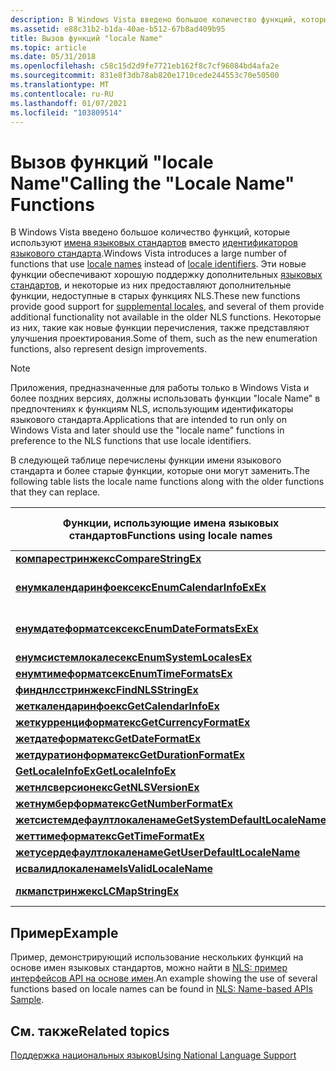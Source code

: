 ```yaml
---
description: В Windows Vista введено большое количество функций, которые используют имена языковых стандартов вместо идентификаторов языкового стандарта.
ms.assetid: e88c31b2-b1da-40ae-b512-67b8ad409b95
title: Вызов функций "locale Name"
ms.topic: article
ms.date: 05/31/2018
ms.openlocfilehash: c58c15d2d9fe7721eb162f8c7cf96084bd4afa2e
ms.sourcegitcommit: 831e8f3db78ab820e1710cede244553c70e50500
ms.translationtype: MT
ms.contentlocale: ru-RU
ms.lasthandoff: 01/07/2021
ms.locfileid: "103809514"
---
```

# <a name="calling-the-locale-name-functions"></a><span data-ttu-id="e55ec-103">Вызов функций "locale Name"</span><span class="sxs-lookup"><span data-stu-id="e55ec-103">Calling the "Locale Name" Functions</span></span>

<span data-ttu-id="e55ec-104">В Windows Vista введено большое количество функций, которые используют [имена языковых стандартов](locale-names.md) вместо [идентификаторов языкового стандарта](locale-identifiers.md).</span><span class="sxs-lookup"><span data-stu-id="e55ec-104">Windows Vista introduces a large number of functions that use [locale names](locale-names.md) instead of [locale identifiers](locale-identifiers.md).</span></span> <span data-ttu-id="e55ec-105">Эти новые функции обеспечивают хорошую поддержку дополнительных [языковых стандартов](custom-locales.md), и некоторые из них предоставляют дополнительные функции, недоступные в старых функциях NLS.</span><span class="sxs-lookup"><span data-stu-id="e55ec-105">These new functions provide good support for [supplemental locales](custom-locales.md), and several of them provide additional functionality not available in the older NLS functions.</span></span> <span data-ttu-id="e55ec-106">Некоторые из них, такие как новые функции перечисления, также представляют улучшения проектирования.</span><span class="sxs-lookup"><span data-stu-id="e55ec-106">Some of them, such as the new enumeration functions, also represent design improvements.</span></span>

> [!Note]  
> <span data-ttu-id="e55ec-107">Приложения, предназначенные для работы только в Windows Vista и более поздних версиях, должны использовать функции "locale Name" в предпочтениях к функциям NLS, использующим идентификаторы языкового стандарта.</span><span class="sxs-lookup"><span data-stu-id="e55ec-107">Applications that are intended to run only on Windows Vista and later should use the "locale name" functions in preference to the NLS functions that use locale identifiers.</span></span>

 

<span data-ttu-id="e55ec-108">В следующей таблице перечислены функции имени языкового стандарта и более старые функции, которые они могут заменить.</span><span class="sxs-lookup"><span data-stu-id="e55ec-108">The following table lists the locale name functions along with the older functions that they can replace.</span></span>



| <span data-ttu-id="e55ec-109">Функции, использующие имена языковых стандартов</span><span class="sxs-lookup"><span data-stu-id="e55ec-109">Functions using locale names</span></span>                                     | <span data-ttu-id="e55ec-110">Функции, использующие идентификаторы языковых стандартов</span><span class="sxs-lookup"><span data-stu-id="e55ec-110">Functions using locale identifiers</span></span>                                                             |
|------------------------------------------------------------------|------------------------------------------------------------------------------------------------|
| [<span data-ttu-id="e55ec-111">**компарестринжекс**</span><span class="sxs-lookup"><span data-stu-id="e55ec-111">**CompareStringEx**</span></span>](/windows/desktop/api/Stringapiset/nf-stringapiset-comparestringex)                       | [<span data-ttu-id="e55ec-112">**CompareString**</span><span class="sxs-lookup"><span data-stu-id="e55ec-112">**CompareString**</span></span>](/windows/win32/api/stringapiset/nf-stringapiset-comparestringw)                                                         |
| [<span data-ttu-id="e55ec-113">**енумкалендаринфоексекс**</span><span class="sxs-lookup"><span data-stu-id="e55ec-113">**EnumCalendarInfoExEx**</span></span>](/windows/desktop/api/Winnls/nf-winnls-enumcalendarinfoexex)             | <span data-ttu-id="e55ec-114">[**Енумкалендаринфо**](/windows/desktop/api/Winnls/nf-winnls-enumcalendarinfoa), [ **енумкалендаринфоекс**](/windows/desktop/api/Winnls/nf-winnls-enumcalendarinfoexa)</span><span class="sxs-lookup"><span data-stu-id="e55ec-114">[**EnumCalendarInfo**](/windows/desktop/api/Winnls/nf-winnls-enumcalendarinfoa), [**EnumCalendarInfoEx**](/windows/desktop/api/Winnls/nf-winnls-enumcalendarinfoexa)</span></span> |
| [<span data-ttu-id="e55ec-115">**енумдатеформатсексекс**</span><span class="sxs-lookup"><span data-stu-id="e55ec-115">**EnumDateFormatsExEx**</span></span>](/windows/desktop/api/Winnls/nf-winnls-enumdateformatsexex)               | <span data-ttu-id="e55ec-116">[**Енумдатеформатс**](/windows/desktop/api/Winnls/nf-winnls-enumdateformatsa), [ **енумдатеформатсекс**](/windows/desktop/api/Winnls/nf-winnls-enumdateformatsexa)</span><span class="sxs-lookup"><span data-stu-id="e55ec-116">[**EnumDateFormats**](/windows/desktop/api/Winnls/nf-winnls-enumdateformatsa), [**EnumDateFormatsEx**](/windows/desktop/api/Winnls/nf-winnls-enumdateformatsexa)</span></span>     |
| [<span data-ttu-id="e55ec-117">**енумсистемлокалесекс**</span><span class="sxs-lookup"><span data-stu-id="e55ec-117">**EnumSystemLocalesEx**</span></span>](/windows/desktop/api/Winnls/nf-winnls-enumsystemlocalesex)               | [<span data-ttu-id="e55ec-118">**енумсистемлокалес**</span><span class="sxs-lookup"><span data-stu-id="e55ec-118">**EnumSystemLocales**</span></span>](/windows/desktop/api/Winnls/nf-winnls-enumsystemlocalesa)                                                 |
| [<span data-ttu-id="e55ec-119">**енумтимеформатсекс**</span><span class="sxs-lookup"><span data-stu-id="e55ec-119">**EnumTimeFormatsEx**</span></span>](/windows/desktop/api/Winnls/nf-winnls-enumtimeformatsex)                   | [<span data-ttu-id="e55ec-120">**енумтимеформатс**</span><span class="sxs-lookup"><span data-stu-id="e55ec-120">**EnumTimeFormats**</span></span>](/windows/desktop/api/Winnls/nf-winnls-enumtimeformatsa)                                                     |
| [<span data-ttu-id="e55ec-121">**финднлсстринжекс**</span><span class="sxs-lookup"><span data-stu-id="e55ec-121">**FindNLSStringEx**</span></span>](/windows/desktop/api/Winnls/nf-winnls-findnlsstringex)                       | [<span data-ttu-id="e55ec-122">**финднлсстринг**</span><span class="sxs-lookup"><span data-stu-id="e55ec-122">**FindNLSString**</span></span>](/windows/desktop/api/Winnls/nf-winnls-findnlsstring)                                                         |
| [<span data-ttu-id="e55ec-123">**жеткалендаринфоекс**</span><span class="sxs-lookup"><span data-stu-id="e55ec-123">**GetCalendarInfoEx**</span></span>](/windows/desktop/api/Winnls/nf-winnls-getcalendarinfoex)                   | [<span data-ttu-id="e55ec-124">**жеткалендаринфо**</span><span class="sxs-lookup"><span data-stu-id="e55ec-124">**GetCalendarInfo**</span></span>](/windows/desktop/api/Winnls/nf-winnls-getcalendarinfoa)                                                     |
| [<span data-ttu-id="e55ec-125">**жеткурренциформатекс**</span><span class="sxs-lookup"><span data-stu-id="e55ec-125">**GetCurrencyFormatEx**</span></span>](/windows/desktop/api/Winnls/nf-winnls-getcurrencyformatex)               | [<span data-ttu-id="e55ec-126">**жеткурренциформат**</span><span class="sxs-lookup"><span data-stu-id="e55ec-126">**GetCurrencyFormat**</span></span>](/windows/desktop/api/Winnls/nf-winnls-getcurrencyformata)                                                 |
| [<span data-ttu-id="e55ec-127">**жетдатеформатекс**</span><span class="sxs-lookup"><span data-stu-id="e55ec-127">**GetDateFormatEx**</span></span>](/windows/desktop/api/datetimeapi/nf-datetimeapi-getdateformatex)                       | [<span data-ttu-id="e55ec-128">**жетдатеформат**</span><span class="sxs-lookup"><span data-stu-id="e55ec-128">**GetDateFormat**</span></span>](/windows/desktop/api/datetimeapi/nf-datetimeapi-getdateformata)                                                         |
| [<span data-ttu-id="e55ec-129">**жетдуратионформатекс**</span><span class="sxs-lookup"><span data-stu-id="e55ec-129">**GetDurationFormatEx**</span></span>](/windows/desktop/api/Winnls/nf-winnls-getdurationformatex)               | [<span data-ttu-id="e55ec-130">**жетдуратионформат**</span><span class="sxs-lookup"><span data-stu-id="e55ec-130">**GetDurationFormat**</span></span>](/windows/desktop/api/Winnls/nf-winnls-getdurationformat)                                                 |
| [<span data-ttu-id="e55ec-131">**GetLocaleInfoEx**</span><span class="sxs-lookup"><span data-stu-id="e55ec-131">**GetLocaleInfoEx**</span></span>](/windows/desktop/api/Winnls/nf-winnls-getlocaleinfoex)                       | [<span data-ttu-id="e55ec-132">**GetLocaleInfo**</span><span class="sxs-lookup"><span data-stu-id="e55ec-132">**GetLocaleInfo**</span></span>](/windows/desktop/api/Winnls/nf-winnls-getlocaleinfoa)                                                         |
| [<span data-ttu-id="e55ec-133">**жетнлсверсионекс**</span><span class="sxs-lookup"><span data-stu-id="e55ec-133">**GetNLSVersionEx**</span></span>](/windows/desktop/api/Winnls/nf-winnls-getnlsversionex)                       | [<span data-ttu-id="e55ec-134">**жетнлсверсион**</span><span class="sxs-lookup"><span data-stu-id="e55ec-134">**GetNLSVersion**</span></span>](/windows/desktop/api/Winnls/nf-winnls-getnlsversion)                                                         |
| [<span data-ttu-id="e55ec-135">**жетнумберформатекс**</span><span class="sxs-lookup"><span data-stu-id="e55ec-135">**GetNumberFormatEx**</span></span>](/windows/desktop/api/Winnls/nf-winnls-getnumberformatex)                   | [<span data-ttu-id="e55ec-136">**жетнумберформат**</span><span class="sxs-lookup"><span data-stu-id="e55ec-136">**GetNumberFormat**</span></span>](/windows/desktop/api/Winnls/nf-winnls-getnumberformata)                                                     |
| [<span data-ttu-id="e55ec-137">**жетсистемдефаултлокаленаме**</span><span class="sxs-lookup"><span data-stu-id="e55ec-137">**GetSystemDefaultLocaleName**</span></span>](/windows/desktop/api/Winnls/nf-winnls-getsystemdefaultlocalename) | [<span data-ttu-id="e55ec-138">**жетсистемдефаултлЦид**</span><span class="sxs-lookup"><span data-stu-id="e55ec-138">**GetSystemDefaultLCID**</span></span>](/windows/desktop/api/Winnls/nf-winnls-getsystemdefaultlcid)                                           |
| [<span data-ttu-id="e55ec-139">**жеттимеформатекс**</span><span class="sxs-lookup"><span data-stu-id="e55ec-139">**GetTimeFormatEx**</span></span>](/windows/desktop/api/datetimeapi/nf-datetimeapi-gettimeformatex)                       | [<span data-ttu-id="e55ec-140">**жеттимеформат**</span><span class="sxs-lookup"><span data-stu-id="e55ec-140">**GetTimeFormat**</span></span>](/windows/desktop/api/datetimeapi/nf-datetimeapi-gettimeformata)                                                         |
| [<span data-ttu-id="e55ec-141">**жетусердефаултлокаленаме**</span><span class="sxs-lookup"><span data-stu-id="e55ec-141">**GetUserDefaultLocaleName**</span></span>](/windows/desktop/api/Winnls/nf-winnls-getuserdefaultlocalename)     | [<span data-ttu-id="e55ec-142">**жетусердефаултлЦид**</span><span class="sxs-lookup"><span data-stu-id="e55ec-142">**GetUserDefaultLCID**</span></span>](/windows/desktop/api/Winnls/nf-winnls-getuserdefaultlcid)                                               |
| [<span data-ttu-id="e55ec-143">**исвалидлокаленаме**</span><span class="sxs-lookup"><span data-stu-id="e55ec-143">**IsValidLocaleName**</span></span>](/windows/desktop/api/Winnls/nf-winnls-isvalidlocalename)                   | [<span data-ttu-id="e55ec-144">**исвалидлокале**</span><span class="sxs-lookup"><span data-stu-id="e55ec-144">**IsValidLocale**</span></span>](/windows/desktop/api/Winnls/nf-winnls-isvalidlocale)                                                         |
| [<span data-ttu-id="e55ec-145">**лкмапстринжекс**</span><span class="sxs-lookup"><span data-stu-id="e55ec-145">**LCMapStringEx**</span></span>](/windows/desktop/api/Winnls/nf-winnls-lcmapstringex)                           | [<span data-ttu-id="e55ec-146">**LCMapString завершилось ошибкой**</span><span class="sxs-lookup"><span data-stu-id="e55ec-146">**LCMapString**</span></span>](/windows/desktop/api/Winnls/nf-winnls-lcmapstringa)                                                             |



 

## <a name="example"></a><span data-ttu-id="e55ec-147">Пример</span><span class="sxs-lookup"><span data-stu-id="e55ec-147">Example</span></span>

<span data-ttu-id="e55ec-148">Пример, демонстрирующий использование нескольких функций на основе имен языковых стандартов, можно найти в [NLS: пример интерфейсов API на основе имен](nls--name-based-apis-sample.md).</span><span class="sxs-lookup"><span data-stu-id="e55ec-148">An example showing the use of several functions based on locale names can be found in [NLS: Name-based APIs Sample](nls--name-based-apis-sample.md).</span></span>

## <a name="related-topics"></a><span data-ttu-id="e55ec-149">См. также</span><span class="sxs-lookup"><span data-stu-id="e55ec-149">Related topics</span></span>

<dl> <dt>

[<span data-ttu-id="e55ec-150">Поддержка национальных языков</span><span class="sxs-lookup"><span data-stu-id="e55ec-150">Using National Language Support</span></span>](using-national-language-support.md)
</dt> </dl>

 

 
